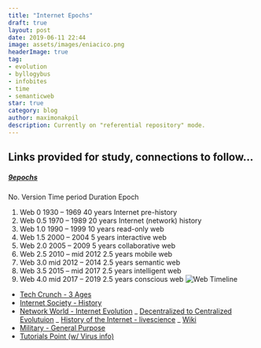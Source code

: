 ```yaml
---
title: "Internet Epochs"
draft: true
layout: post
date: 2019-06-11 22:44
image: assets/images/eniacico.png
headerImage: true
tag:
- evolution
- byllogybus
- infobites
- time
- semanticweb
star: true
category: blog
author: maximonakpil
description: Currently on "referential repository" mode.
---
```


Links provided for study, connections to follow...
----
##### [9epochs](https://www.web3.lu/divide-the-web-timeline-in-nine-epochs/)
No.	  Version	  Time period	    Duration	 Epoch
1.	 Web 0	    1930 – 1969	    40 years	 Internet pre-history
2.	 Web 0.5	  1970 – 1989	    20 years	 Internet (network) history
3.	 Web 1.0	  1990 – 1999	    10 years	 read-only web
4.	 Web 1.5	  2000 – 2004	    5 years	   interactive web
5.	 Web 2.0	  2005 – 2009	    5 years	   collaborative web
6.	 Web 2.5	  2010 – mid 2012	2.5 years	 mobile web
7.	 Web 3.0	  mid 2012 – 2014	2.5 years	 semantic web
8.	 Web 3.5	  2015 – mid 2017	2.5 years	 intelligent web
9.	 Web 4.0	  mid 2017 – 2019	2.5 years	 conscious web
![Web Timeline](http://www.web3.lu/wp-content/uploads/2013/07/web_timeline.jpg)

- [Tech Crunch - 3 Ages](https://techcrunch.com/2016/06/23/the-three-ages-of-digital/)
- [Internet Society - History](https://www.internetsociety.org/internet/history-internet/brief-history-internet/)
- [Network World - Internet Evolution](https://www.networkworld.com/article/2870267/the-evolution-of-the-internet.html)
_ [Decentralized to Centralized Evolutuion](https://hackernoon.com/the-evolution-of-the-internet-from-decentralized-to-centralized-3e2fa65898f5)
_ [History of the Internet - livescience](https://www.livescience.com/20727-internet-history.html)
_ [Wiki](https://en.wikipedia.org/wiki/History_of_the_Internet)
- [Military - General Purpose](https://www.tandfonline.com/doi/full/10.1080/23738871.2016.1157619)
- [Tutorials Point (w/ Virus info)](https://www.tutorialspoint.com/internet_technologies/internet_overview.htm)
